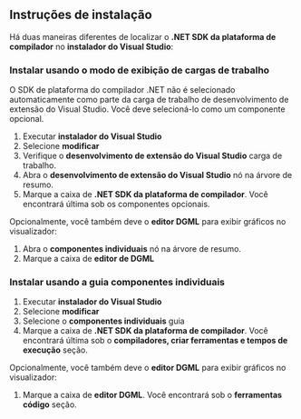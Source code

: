 ## <a name="installation-instructions"></a>Instruções de instalação 

Há duas maneiras diferentes de localizar o **.NET SDK da plataforma de compilador** no **instalador do Visual Studio**:

### <a name="install-using-the-workloads-view"></a>Instalar usando o modo de exibição de cargas de trabalho

O SDK de plataforma do compilador .NET não é selecionado automaticamente como parte da carga de trabalho de desenvolvimento de extensão do Visual Studio. Você deve selecioná-lo como um componente opcional.

1. Executar **instalador do Visual Studio** 
1. Selecione **modificar** 
1. Verifique o **desenvolvimento de extensão do Visual Studio** carga de trabalho.
1. Abra o **desenvolvimento de extensão do Visual Studio** nó na árvore de resumo.
1. Marque a caixa de **.NET SDK da plataforma de compilador**. Você encontrará última sob os componentes opcionais.

Opcionalmente, você também deve o **editor DGML** para exibir gráficos no visualizador:

1. Abra o **componentes individuais** nó na árvore de resumo.
1. Marque a caixa de **editor de DGML**

### <a name="install-using-the-individual-components-tab"></a>Instalar usando a guia componentes individuais

1. Executar **instalador do Visual Studio** 
1. Selecione **modificar** 
1. Selecione o **componentes individuais** guia 
1. Marque a caixa de **.NET SDK da plataforma de compilador**. Você encontrará última sob o **compiladores, criar ferramentas e tempos de execução** seção.

Opcionalmente, você também deve o **editor DGML** para exibir gráficos no visualizador:

1. Marque a caixa de **editor DGML**. Você encontrará sob o **ferramentas código** seção.

